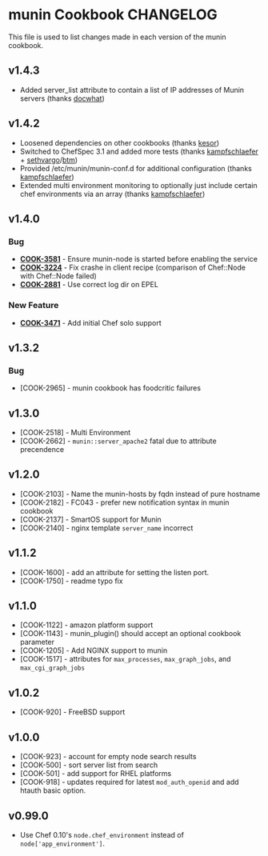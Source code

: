 munin Cookbook CHANGELOG
========================
This file is used to list changes made in each version of the munin cookbook.

v1.4.3
------
- Added server_list attribute to contain a list of IP addresses of Munin servers (thanks [docwhat](https://github.com/docwhat))

v1.4.2
------
- Loosened dependencies on other cookbooks (thanks [kesor](https://github.com/kesor))
- Switched to ChefSpec 3.1 and added more tests (thanks [kampfschlaefer](https://github.com/kampfschlaefer) + [sethvargo](https://github.com/sethvargo)/[btm](https://github.com/btm))
- Provided /etc/munin/munin-conf.d for additional configuration (thanks [kampfschlaefer](https://github.com/kampfschlaefer))
- Extended multi environment monitoring to optionally just include certain chef environments via an array (thanks [kampfschlaefer](https://github.com/kampfschlaefer))

v1.4.0
------
### Bug
- **[COOK-3581](https://tickets.opscode.com/browse/COOK-3581)** - Ensure munin-node is started before enabling the service
- **[COOK-3224](https://tickets.opscode.com/browse/COOK-3224)** - Fix crashe in client recipe (comparison of Chef::Node with Chef::Node failed)
- **[COOK-2881](https://tickets.opscode.com/browse/COOK-2881)** - Use correct log dir on EPEL

### New Feature
- **[COOK-3471](https://tickets.opscode.com/browse/COOK-3471)** - Add initial Chef solo support

v1.3.2
------
### Bug
- [COOK-2965] - munin cookbook has foodcritic failures

v1.3.0
------
- [COOK-2518] - Multi Environment
- [COOK-2662] - `munin::server_apache2` fatal due to attribute precendence

v1.2.0
------
- [COOK-2103] - Name the munin-hosts by fqdn instead of pure hostname
- [COOK-2182] - FC043 - prefer new notification syntax in munin
  cookbook
- [COOK-2137] - SmartOS support for Munin
- [COOK-2140] - nginx template `server_name` incorrect

v1.1.2
------
- [COOK-1600] - add an attribute for setting the listen port.
- [COOK-1750] - readme typo fix

v1.1.0
------
- [COOK-1122] - amazon platform support
- [COOK-1143] - munin_plugin() should accept an optional cookbook parameter
- [COOK-1205] - Add NGINX support to munin
- [COOK-1517] - attributes for `max_processes`, `max_graph_jobs`, and `max_cgi_graph_jobs`

v1.0.2
------
- [COOK-920] - FreeBSD support

v1.0.0
------
- [COOK-923] - account for empty node search results
- [COOK-500] - sort server list from search
- [COOK-501] - add support for RHEL platforms
- [COOK-918] - updates required for latest `mod_auth_openid` and add htauth basic option.

v0.99.0
------
- Use Chef 0.10's `node.chef_environment` instead of `node['app_environment']`.
